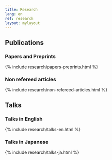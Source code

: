 ```yaml
---
title: Research
lang: en
ref: research
layout: mylayout
---
```


## Publications
### Papers and Preprints
{% include research/papers-preprints.html %}

### Non refereed articles
{% include research/non-refereed-articles.html %}


## Talks
### Talks in English
{% include research/talks-en.html %}

### Talks in Japanese
{% include research/talks-ja.html %}
